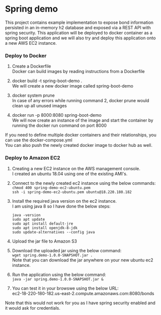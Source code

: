 # Spring demo

This project contains example implementation to expose bond information persisted in an in-memory h2 database and exposed via a REST API with spring security.
This application will be deployed to docker container as a spring boot application and  we will also try and deploy this application onto a new AWS EC2 instance.

### Deploy to Docker

1. Create a Dockerfile <br />
Docker can build images by reading instructions from a Dockerfile

2. docker build -t spring-boot-demo . <br />
We will create a new docker image called spring-boot-demo

3. docker system prune <br />
In case of any errors while running command 2, docker prune would clean up all unused images

4. docker run -p 8000:8080 spring-boot-demo <br />
We will now create an instance of the image and start the container by running the docker run command on port 8000

If you need to define multiple docker containers and their relationships, you can use the docker-compose.yml <br />
You can also push the newly created docker image to docker hub as well.

### Deploy to Amazon EC2

1. Creating a new EC2 instance on the AWS management console. <br />
I created an ubuntu 18.04 using one of the existing AMI's.

2. Connect to the newly created ec2 instance using the below commands: <br />
`chmod 400 spring-demo-ec2-ubuntu.pem` <br />
`ssh -i spring-demo-ec2-ubuntu.pem ubuntu@18.220.180.182` <br />

3. Install the required java version on the ec2 instance. <br />
I am using java 8 so I have done the below steps:
	
	`java -version` <br />
	`sudo apt update` <br />
	`sudo apt install default-jre` <br />
	`sudo apt install openjdk-8-jdk` <br />
	`sudo update-alternatives --config java` <br />

4. Upload the jar file to Amazon S3

5. Download the uploaded jar using the below command: <br />
`wget spring.demo-1.0.0-SNAPSHOT.jar .` <br />
Note that you can download the jar anywhere on your new ubuntu ec2 instance. 
	
6. Run the application using the below command: <br />
`java -jar spring.demo-1.0.0-SNAPSHOT.jar &`

7. You can test it in your browswe using the below URL: <br />
ec2-18-220-180-182.us-east-2.compute.amazonaws.com:8080/bonds
	
Note that this would not work for you as I have spring security enabled and it would ask for credentials.